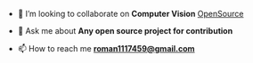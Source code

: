 - 👯 I’m looking to collaborate on **Computer Vision** [OpenSource](Project)

- 💬 Ask me about **Any open source project for contribution**

- 📫 How to reach me **roman1117459@gmail.com**


